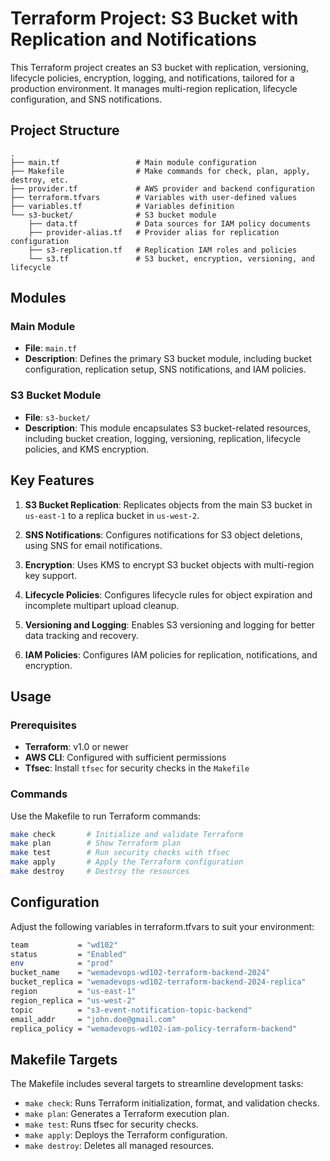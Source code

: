 # Terraform Project: S3 Bucket with Replication and Notifications

This Terraform project creates an S3 bucket with replication, versioning, lifecycle policies, encryption, logging, and notifications, tailored for a production environment. It manages multi-region replication, lifecycle configuration, and SNS notifications.

## Project Structure

```
.
├── main.tf                 # Main module configuration
├── Makefile                # Make commands for check, plan, apply, destroy, etc.
├── provider.tf             # AWS provider and backend configuration
├── terraform.tfvars        # Variables with user-defined values
├── variables.tf            # Variables definition
└── s3-bucket/              # S3 bucket module
    ├── data.tf             # Data sources for IAM policy documents
    ├── provider-alias.tf   # Provider alias for replication configuration
    ├── s3-replication.tf   # Replication IAM roles and policies
    └── s3.tf               # S3 bucket, encryption, versioning, and lifecycle
```

## Modules

### Main Module
- **File**: `main.tf`
- **Description**: Defines the primary S3 bucket module, including bucket configuration, replication setup, SNS notifications, and IAM policies.

### S3 Bucket Module
- **File**: `s3-bucket/`
- **Description**: This module encapsulates S3 bucket-related resources, including bucket creation, logging, versioning, replication, lifecycle policies, and KMS encryption.

## Key Features

1. **S3 Bucket Replication**: Replicates objects from the main S3 bucket in `us-east-1` to a replica bucket in `us-west-2`.

2. **SNS Notifications**: Configures notifications for S3 object deletions, using SNS for email notifications.

3. **Encryption**: Uses KMS to encrypt S3 bucket objects with multi-region key support.

4. **Lifecycle Policies**: Configures lifecycle rules for object expiration and incomplete multipart upload cleanup.

5. **Versioning and Logging**: Enables S3 versioning and logging for better data tracking and recovery.

6. **IAM Policies**: Configures IAM policies for replication, notifications, and encryption.

## Usage

### Prerequisites

- **Terraform**: v1.0 or newer
- **AWS CLI**: Configured with sufficient permissions
- **Tfsec**: Install `tfsec` for security checks in the `Makefile`
  
### Commands

Use the Makefile to run Terraform commands:

```bash
make check       # Initialize and validate Terraform
make plan        # Show Terraform plan
make test        # Run security checks with tfsec
make apply       # Apply the Terraform configuration
make destroy     # Destroy the resources
```

## Configuration
Adjust the following variables in terraform.tfvars to suit your environment:

```bash
team           = "wd102"
status         = "Enabled"
env            = "prod"
bucket_name    = "wemadevops-wd102-terraform-backend-2024"
bucket_replica = "wemadevops-wd102-terraform-backend-2024-replica"
region         = "us-east-1"
region_replica = "us-west-2"
topic          = "s3-event-notification-topic-backend"
email_addr     = "john.doe@gmail.com"
replica_policy = "wemadevops-wd102-iam-policy-terraform-backend"
```

## Makefile Targets
The Makefile includes several targets to streamline development tasks:

* `make check`: Runs Terraform initialization, format, and validation checks.
* `make plan`: Generates a Terraform execution plan.
* `make test`: Runs tfsec for security checks.
* `make apply`: Deploys the Terraform configuration.
* `make destroy`: Deletes all managed resources.

